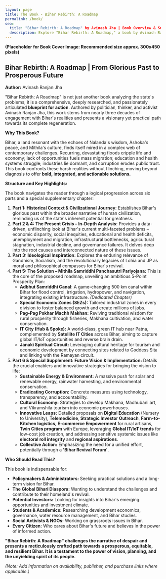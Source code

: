 ```yaml
---
layout: page
title: The Book - Bihar Rebirth: A Roadmap
permalink: /book/
seo:
  title: "Bihar Rebirth: A Roadmap" by Avinash Jha | Book Overview & Summary
  description: Explore "Bihar Rebirth: A Roadmap," a book by Avinash Ranjan Jha detailing Bihar's challenges and proposing the visionary Mithila Samriddhi Panchasutri Pariyojana (5-Point Plan) including the Adbhut Samriddhi Canal, SEZs, IT City, and more for state regeneration.
---
```


**(Placeholder for Book Cover Image: Recommended size approx. 300x450 pixels)**
<!-- <img src="/assets/images/book-cover.jpg" alt="Bihar Rebirth: A Roadmap - Book Cover" style="max-width: 300px; float: left; margin-right: 20px; margin-bottom: 10px;"> -->

## Bihar Rebirth: A Roadmap | From Glorious Past to Prosperous Future

**Author:** Avinash Ranjan Jha

"Bihar Rebirth: A Roadmap" is not just another book analyzing the state's problems; it is a comprehensive, deeply researched, and passionately articulated **blueprint for action**. Authored by politician, thinker, and activist Avinash Ranjan Jha, this work stems from nearly three decades of engagement with Bihar's realities and presents a visionary yet practical path towards its complete regeneration.

**Why This Book?**

Bihar, a land resonant with the echoes of Nalanda's wisdom, Ashoka's peace, and Mithila's culture, finds itself mired in a complex web of contemporary challenges. Recurring, devastating floods cripple life and economy; lack of opportunities fuels mass migration; education and health systems struggle; industries lie dormant, and corruption erodes public trust. This book confronts these harsh realities without flinching, moving beyond diagnosis to offer **bold, integrated, and actionable solutions.**

**Structure and Key Highlights:**

The book navigates the reader through a logical progression across six parts and a special supplementary chapter:

1.  **Part 1: Historical Context & Civilizational Journey:** Establishes Bihar's glorious past within the broader narrative of human civilization, reminding us of the state's inherent potential for greatness.
2.  **Part 2 & 4: The Present Crisis – In-Depth Analysis:** Provides a data-driven, unflinching look at Bihar's current multi-faceted problems – economic disparity, social inequities, educational and health deficits, unemployment and migration, infrastructural bottlenecks, agricultural stagnation, industrial decline, and governance failures. It delves deep into the root causes and interconnected nature of these issues.
3.  **Part 3: Ideological Inspiration:** Explores the enduring relevance of Gandhism, Socialism, and the revolutionary legacies of Lohia and JP as moral and philosophical compasses for Bihar's revival.
4.  **Part 5: The Solution – Mithila Samriddhi Panchasutri Pariyojana:** This is the core of the proposed roadmap, unveiling an ambitious 5-Point Prosperity Plan:
    *   **Adbhut Samriddhi Canal:** A game-changing 500 km canal within Bihar for flood control, irrigation, hydropower, and navigation, integrating existing infrastructure. *(Dedicated Chapter)*
    *   **Special Economic Zones (SEZs):** Tailored industrial zones in every division to foster balanced growth and create millions of jobs.
    *   **Pag-Pag Pokhar Machh Makhan:** Reviving traditional wisdom for rural prosperity through fisheries, Makhana cultivation, and water conservation.
    *   **IT City (Hub & Spoke):** A world-class, green IT hub near Patna, complemented by **Satellite IT Cities** across Bihar, aiming to capture global IT/IoT opportunities and reverse brain drain.
    *   **Janaki Spiritual Circuit:** Leveraging cultural heritage for tourism and economic development by connecting sites related to Goddess Sita and linking with the Ramayan circuit.
5.  **Part 6 & Special Supplement: Future Vision & Implementation:** Details the crucial enablers and innovative strategies for bringing the vision to life:
    *   **Sustainable Energy & Environment:** A massive push for solar and renewable energy, rainwater harvesting, and environmental conservation.
    *   **Eradicating Corruption:** Concrete measures using technology, transparency, and accountability.
    *   **Cultural Economy:** Strategies to develop Makhana, Madhubani art, and Vikramshila tourism into economic powerhouses.
    *   **Innovative Leaps:** Detailed proposals on **Digital Education** (Nursery to University), **Telemedicine**, **Strategic Investor Outreach**, **Farm-to-Kitchen logistics**, **E-commerce Empowerment** for rural artisans, **Twin Cities program** with Europe, leveraging **Global IT/IoT trends** for low-cost job creation, and addressing sensitive systemic issues like **electoral roll integrity** and **regional aspirations**.
    *   **Collective Action:** Emphasizing the need for a unified effort, potentially through a **'Bihar Revival Forum'**.

**Who Should Read This?**

This book is indispensable for:
*   **Policymakers & Administrators:** Seeking practical solutions and a long-term vision for Bihar.
*   **The Global Bihari Diaspora:** Wanting to understand the challenges and contribute to their homeland's revival.
*   **Potential Investors:** Looking for insights into Bihar's emerging opportunities and investment climate.
*   **Students & Academics:** Researching development economics, governance, water resource management, and Bihar studies.
*   **Social Activists & NGOs:** Working on grassroots issues in Bihar.
*   **Every Citizen:** Who cares about Bihar's future and believes in the power of informed action.

**"Bihar Rebirth: A Roadmap" challenges the narrative of despair and presents a meticulously crafted path towards a prosperous, equitable, and resilient Bihar. It is a testament to the power of vision, planning, and the unyielding spirit of its people.**

*(Note: Add information on availability, publisher, and purchase links where applicable.)*